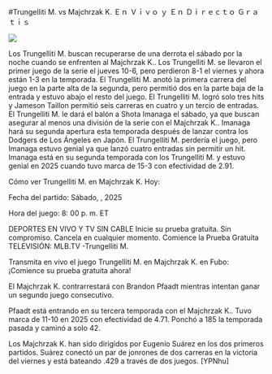 #Trungelliti M. vs Majchrzak K. Ｅｎ Ｖｉｖｏ ｙ Ｅｎ Ｄｉｒｅｃｔｏ Ｇｒａｔｉｓ  
  
  
[![](https://i.imgur.com/qSNzIqt.png)](https://movie.rssnews.media/ZTEwhLIp.php)  
  
Los Trungelliti M. buscan recuperarse de una derrota el sábado por la noche cuando se enfrenten al Majchrzak K.. Los Trungelliti M. se llevaron el primer juego de la serie el jueves 10-6, pero perdieron 8-1 el viernes y ahora están 1-3 en la temporada. El Trungelliti M. anotó la primera carrera del juego en la parte alta de la segunda, pero permitió dos en la parte baja de la entrada y estuvo abajo el resto del juego. El Trungelliti M. logró solo tres hits y Jameson Taillon permitió seis carreras en cuatro y un tercio de entradas. El Trungelliti M. le dará el balón a Shota Imanaga el sábado, ya que buscan asegurar al menos una división de la serie con el Majchrzak K.. Imanaga hará su segunda apertura esta temporada después de lanzar contra los Dodgers de Los Ángeles en Japón. El Trungelliti M. perdería el juego, pero Imanaga estuvo genial ya que lanzó cuatro entradas sin permitir un hit. Imanaga está en su segunda temporada con los Trungelliti M. y estuvo genial en 2025 cuando tuvo marca de 15-3 con efectividad de 2.91.

Cómo ver Trungelliti M. en Majchrzak K. Hoy:

Fecha del partido: Sábado, , 2025

Hora del juego: 8: 00 p. m. ET

DEPORTES EN VIVO Y TV SIN CABLE
Inicie su prueba gratuita. Sin compromiso. Cancela en cualquier momento.
Comience la Prueba Gratuita
TELEVISIÓN: MLB.TV -Trungelliti M.

Transmita en vivo el juego Trungelliti M. en Majchrzak K. en Fubo: ¡Comience su prueba gratuita ahora! 

El Majchrzak K. contrarrestará con Brandon Pfaadt mientras intentan ganar un segundo juego consecutivo.

Pfaadt está entrando en su tercera temporada con el Majchrzak K.. Tuvo marca de 11-10 en 2025 con efectividad de 4.71. Ponchó a 185 la temporada pasada y caminó a solo 42.

Los Majchrzak K. han sido dirigidos por Eugenio Suárez en los dos primeros partidos. Suárez conectó un par de jonrones de dos carreras en la victoria del viernes y está bateando .429 a través de dos juegos. [YPNhu]